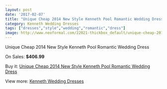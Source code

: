 ```yaml
---
layout: post
date: '2017-02-07'
title: "Unique Cheap 2014 New Style Kenneth Pool Romantic Wedding Dress"
category: Kenneth Wedding Dresses
tags: ["dresses","style","wedding","romantic","dress"]
image: http://www.neoformal.com/22021-thickbox_default/unique-cheap-2014-new-style-kenneth-pool-romantic-wedding-dress.jpg
---
```

Unique Cheap 2014 New Style Kenneth Pool Romantic Wedding Dress

On Sales: **$406.99**
<a href="https://www.neoformal.com/en/kenneth-wedding-dresses-2014/7220-unique-cheap-2014-new-style-kenneth-pool-romantic-wedding-dress.html"><amp-img layout="responsive" width="600" height="600" src="//www.neoformal.com/22021-thickbox_default/unique-cheap-2014-new-style-kenneth-pool-romantic-wedding-dress.jpg" alt="Unique Cheap 2014 New Style Kenneth Pool Romantic Wedding Dress 0" /></a>
<a href="https://www.neoformal.com/en/kenneth-wedding-dresses-2014/7220-unique-cheap-2014-new-style-kenneth-pool-romantic-wedding-dress.html"><amp-img layout="responsive" width="600" height="600" src="//www.neoformal.com/22022-thickbox_default/unique-cheap-2014-new-style-kenneth-pool-romantic-wedding-dress.jpg" alt="Unique Cheap 2014 New Style Kenneth Pool Romantic Wedding Dress 1" /></a>

Buy it: [Unique Cheap 2014 New Style Kenneth Pool Romantic Wedding Dress](https://www.neoformal.com/en/kenneth-wedding-dresses-2014/7220-unique-cheap-2014-new-style-kenneth-pool-romantic-wedding-dress.html "Unique Cheap 2014 New Style Kenneth Pool Romantic Wedding Dress")

View more: [Kenneth Wedding Dresses](https://www.neoformal.com/en/114-kenneth-wedding-dresses-2014 "Kenneth Wedding Dresses")